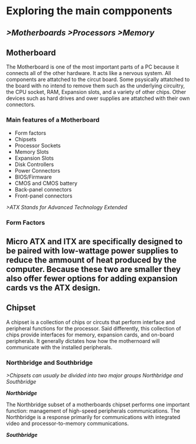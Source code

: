 # Exploring the main compponents
*>Motherboards*
*>Processors*
*>Memory*
---

## Motherboard
The Motherboard is one of the most important parts of a PC because it connects all of the other hardware. It acts like a nervous system.
  All components are attatched to the circut board. Some psysically attatched to the board with no intend to remove them such as the underlying circuitry, the CPU socket, RAM, Expansion slots, and a variety of other chips.
Other devices such as hard drives and ower supplies are attatched with their own connectors.

### Main features of a Motherboard
- Form factors
- Chipsets
- Processor Sockets
- Memory Slots
- Expansion Slots
- Disk Controllers
- Power Connectors
- BIOS/Firmware
- CMOS and CMOS battery
- Back-panel connectors
- Front-panel connectors

*>ATX Stands for Advanced Technology Extended*

### Form Factors
Micro ATX and ITX are specifically designed to be paired with low-wattage power supplies to reduce the ammount of heat produced by the computer. Because these two are smaller they also offer fewer options for adding expansion cards vs the ATX design.
---
## Chipset
A chipset is a collection of chips or circuts that perform interface and peripheral functions for the processor.
  Said differently, this collection of chips provide interfaces for memory, expansion cards, and on-board peripherals.
It generally dictates how how the mothernoard will communicate with the installed peripherals.

### Northbridge and Southbridge
*>Chipsets can usualy be divided into two major groups Northbridge and Southbridge*

***Northbridge***

The Northbridge subset of a motherboards chipset performs one important function: management of high-speed peripherals communications. The Northbridge is a response primarily for communications with integrated  video and processor-to-memory communications.

***Southbridge***



